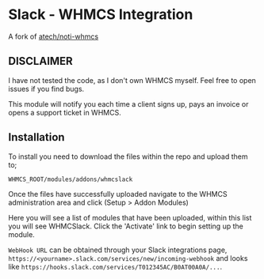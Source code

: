 # Slack - WHMCS Integration
A fork of [atech/noti-whmcs](https://github.com/atech/noti-whmcs)

## DISCLAIMER
I have not tested the code, as I don't own WHMCS myself. Feel free to open issues if you find bugs.


This module will notify you each time a client signs up, pays an invoice or opens a support ticket in WHMCS.

## Installation

To install you need to download the files within the repo and upload them to;

```
WHMCS_ROOT/modules/addons/whmcslack
```

Once the files have successfully uploaded navigate to the WHMCS administration area and click (Setup > Addon Modules)

Here you will see a list of modules that have been uploaded, within this list you will see WHMCSlack. Click the 'Activate' link to begin setting up the module.

`WebHook URL` can be obtained through your Slack integrations page, `https://<yourname>.slack.com/services/new/incoming-webhook` and looks like `https://hooks.slack.com/services/T012345AC/B0AT00A0A/...`.